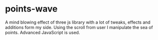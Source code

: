 # points-wave

A mind blowing effect of three js library with a lot of tweaks, effects and additions form my side.
Using the scroll from user I manipulate the sea of points.
Advanced JavaScript is used.
